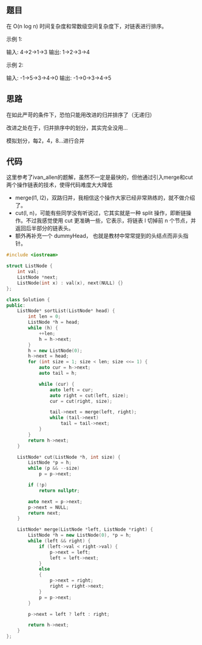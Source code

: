 ## 题目

在 O(n log n) 时间复杂度和常数级空间复杂度下，对链表进行排序。

示例 1:

输入: 4->2->1->3
输出: 1->2->3->4


示例 2:

输入: -1->5->3->4->0
输出: -1->0->3->4->5

## 思路

在如此严苛的条件下，恐怕只能用改进的归并排序了（无递归）

改进之处在于，归并排序中的划分，其实完全没用...

模拟划分，每2，4，8...进行合并

## 代码

这里参考了ivan_allen的题解，虽然不一定是最快的，但他通过引入merge和cut两个操作链表的技术，使得代码难度大大降低

- merge(l1, l2)，双路归并，我相信这个操作大家已经非常熟练的，就不做介绍了。
- cut(l, n)，可能有些同学没有听说过，它其实就是一种 split 操作，即断链操作。不过我感觉使用 cut 更准确一些，它表示，将链表 l 切掉前 n 个节点，并返回后半部分的链表头。
- 额外再补充一个 dummyHead， 也就是教材中常常提到的头结点而非头指针。

```cpp
#include <iostream>

struct ListNode {
    int val;
    ListNode *next;
    ListNode(int x) : val(x), next(NULL) {}
};

class Solution {
public:
    ListNode* sortList(ListNode* head) {
        int len = 0;
        ListNode *h = head;
        while (h) {
            ++len;
            h = h->next;
        }
        h = new ListNode(0);
        h->next = head;
        for (int size = 1; size < len; size <<= 1) {
            auto cur = h->next; 
            auto tail = h;

            while (cur) {
                auto left = cur;
                auto right = cut(left, size);
                cur = cut(right, size);

                tail->next = merge(left, right);
                while (tail->next)
                    tail = tail->next;
            }
        }
        return h->next;
    }

    ListNode* cut(ListNode *h, int size) {
        ListNode *p = h;
        while (p && --size) 
            p = p->next;

        if (!p)
            return nullptr;

        auto next = p->next;
        p->next = NULL;
        return next;
    }

    ListNode* merge(ListNode *left, ListNode *right) {
        ListNode *h = new ListNode(0), *p = h;
        while (left && right) {
            if (left->val < right->val) {
                p->next = left;
                left = left->next;
            }
            else
            {
                p->next = right;
                right = right->next;                
            }
            p = p->next;
        }

        p->next = left ? left : right;

        return h->next;
    }
};
```